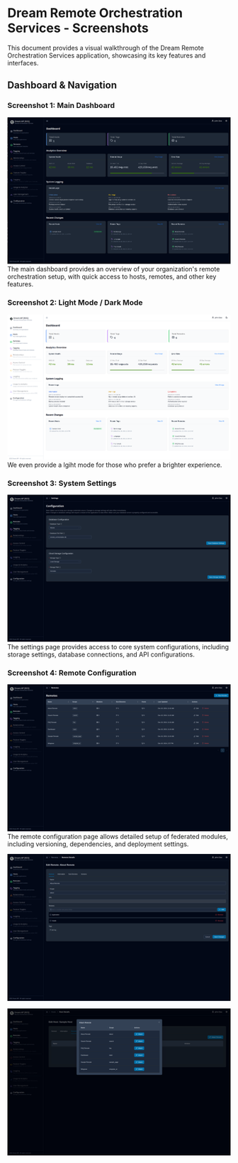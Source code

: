 # Dream Remote Orchestration Services - Screenshots

This document provides a visual walkthrough of the Dream Remote Orchestration Services application, showcasing its key features and interfaces.

## Dashboard & Navigation

### Screenshot 1: Main Dashboard
![Dashboard](.docs/screenshots/screenshot_01.png)
The main dashboard provides an overview of your organization's remote orchestration setup, with quick access to hosts, remotes, and other key features.

### Screenshot 2: Light Mode / Dark Mode
![Host Management](.docs/screenshots/screenshot_02.png)
We even provide a lgiht mode for those who prefer a brighter experience.

### Screenshot 3: System Settings
![Remote Modules](.docs/screenshots/screenshot_03.png)
The settings page provides access to core system configurations, including storage settings, database connections, and API configurations.

### Screenshot 4: Remote Configuration
![Remote Configuration](.docs/screenshots/screenshot_04.png)
The remote configuration page allows detailed setup of federated modules, including versioning, dependencies, and deployment settings.

![Analytics](.docs/screenshots/screenshot_07.png)

![System Settings](.docs/screenshots/screenshot_06.png)

